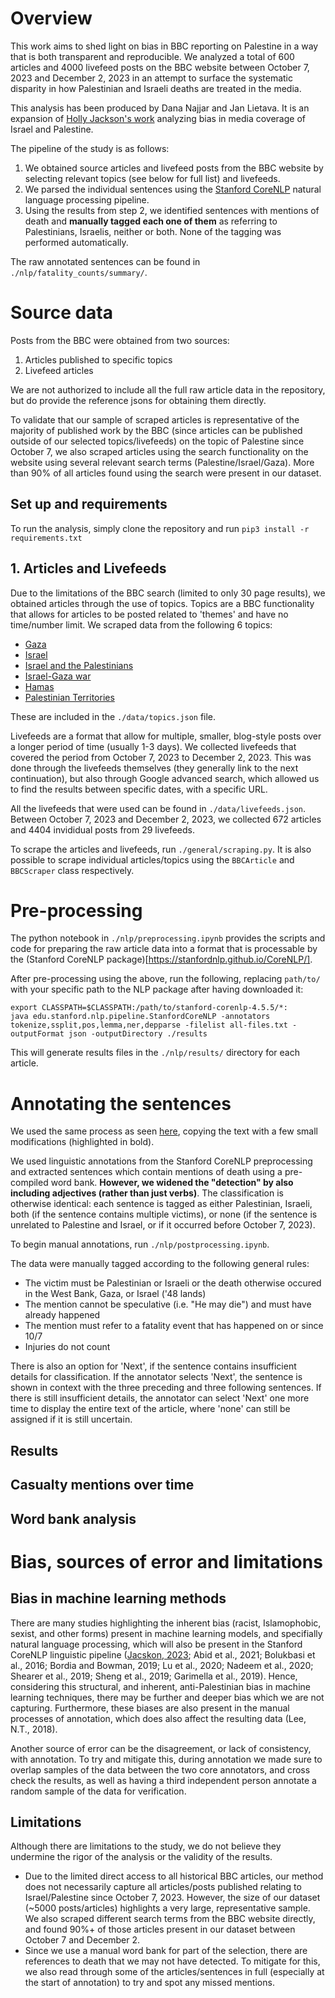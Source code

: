 # Overview

This work aims to shed light on bias in BBC reporting on Palestine in a way that is both transparent and reproducible. We analyzed a total of 600 articles and 4000 livefeed posts on the BBC website between October 7, 2023 and December 2, 2023 in an attempt to surface the systematic disparity in how Palestinian and Israeli deaths are treated in the media. 

This analysis has been produced by Dana Najjar and Jan Lietava. It is an expansion of [Holly Jackson's work](https://github.com/hollyjackson/casualty_mentions_nyt) analyzing bias in media coverage of Israel and Palestine. 

The pipeline of the study is as follows:
1. We obtained source articles and livefeed posts from the BBC website by selecting relevant topics (see below for full list) and livefeeds. 
2. We parsed the individual sentences using the [Stanford CoreNLP](https://stanfordnlp.github.io/CoreNLP/) natural language processing pipeline.
3. Using the results from step 2, we identified sentences with mentions of death and **manually tagged each one of them** as referring to Palestinians, Israelis, neither or both. None of the tagging was performed automatically.

The raw annotated sentences can be found in `./nlp/fatality_counts/summary/`.

# Source data

Posts from the BBC were obtained from two sources:
1. Articles published to specific topics
2. Livefeed articles

We are not authorized to include all the full raw article data in the repository, but do provide the reference jsons for obtaining them directly.

To validate that our sample of scraped articles is representative of the majority of published work by the BBC (since articles can be published outside of our selected topics/livefeeds) on the topic of Palestine since October 7, we also scraped articles using the search functionality on the website using several relevant search terms (Palestine/Israel/Gaza). More than 90% of all articles found using the search were present in our dataset. 

## Set up and requirements
To run the analysis, simply clone the repository and run ```pip3 install -r requirements.txt```

## 1. Articles and Livefeeds
Due to the limitations of the BBC search (limited to only 30 page results), we obtained articles through the use of topics. Topics are a BBC functionality that allows for articles to be posted related to 'themes' and have no time/number limit. We scraped data from the following 6 topics: 
* [Gaza](https://www.bbc.com/news/topics/cgv64vq5z82t)
* [Israel](https://www.bbc.com/news/topics/c302m85q5ljt)
* [Israel and the Palestinians](https://www.bbc.com/news/topics/c207p54m4rqt)
* [Israel-Gaza war](https://www.bbc.com/news/topics/c2vdnvdg6xxt)
* [Hamas](https://www.bbc.com/news/topics/cnx753jen5zt)
* [Palestinian Territories](https://www.bbc.com/news/topics/cdl8n2eder8t)

These are included in the ```./data/topics.json``` file. 

Livefeeds are a format that allow for multiple, smaller, blog-style posts over a longer period of time (usually 1-3 days). We collected livefeeds that covered the period from October 7, 2023 to December 2, 2023. This was done through the livefeeds themselves (they generally link to the next continuation), but also through Google advanced search, which allowed us to find the results between specific dates, with a specific URL.

All the livefeeds that were used can be found in ```./data/livefeeds.json```. 
Between October 7, 2023 and December 2, 2023, we collected 672 articles and 4404 invididual posts from 29 livefeeds. 

To scrape the articles and livefeeds, run ```./general/scraping.py```. It is also possible to scrape individual articles/topics using the ```BBCArticle``` and ```BBCScraper``` class respectively.

# Pre-processing

The python notebook in ```./nlp/preprocessing.ipynb``` provides the scripts and code for preparing the raw article data into a format that is processable by the (Stanford CoreNLP package)[https://stanfordnlp.github.io/CoreNLP/]. 

After pre-processing using the above, run the following, replacing ```path/to/``` with your specific path to the NLP package after having downloaded it:

```
export CLASSPATH=$CLASSPATH:/path/to/stanford-corenlp-4.5.5/*:
java edu.stanford.nlp.pipeline.StanfordCoreNLP -annotators tokenize,ssplit,pos,lemma,ner,depparse -filelist all-files.txt -outputFormat json -outputDirectory ./results
```

This will generate results files in the ```./nlp/results/``` directory for each article. 

# Annotating the sentences

We used the same process as seen [here](https://github.com/hollyjackson/casualty_mentions_nyt#3-automated-and-manual-tagging), copying the text with a few small modifications (highlighted in bold).

We used linguistic annotations from the Stanford CoreNLP preprocessing and extracted sentences which contain mentions of death using a pre-compiled word bank. **However, we widened the "detection" by also including adjectives (rather than just verbs)**. The classification is otherwise identical: each sentence is tagged as either Palestinian, Israeli, both (if the sentence contains multiple victims), or none (if the sentence is unrelated to Palestine and Israel, or if it occurred before October 7, 2023). 

To begin manual annotations, run  ```./nlp/postprocessing.ipynb```. 

The data were manually tagged according to the following general rules:

* The victim must be Palestinian or Israeli or the death otherwise occured in the West Bank, Gaza, or Israel ('48 lands)
* The mention cannot be speculative (i.e. "He may die") and must have already happened
* The mention must refer to a fatality event that has happened on or since 10/7
* Injuries do not count
  
There is also an option for 'Next', if the sentence contains insufficient details for classification. If the annotator selects 'Next', the sentence is shown in context with the three preceding and three following sentences. If there is still insufficient details, the annotator can select 'Next' one more time to display the entire text of the article, where 'none' can still be assigned if it is still uncertain. 

## Results

## Casualty mentions over time

## Word bank analysis

# Bias, sources of error and limitations

## Bias in machine learning methods

There are many studies highlighting the inherent bias (racist, Islamophobic, sexist, and other forms) present in machine learning models, and specifially natural language processing, which will also be present in the Stanford CoreNLP linguistic pipeline ([Jacskon, 2023](https://github.com/hollyjackson/casualty_mentions_nyt); Abid et al., 2021; Bolukbasi et al., 2016; Bordia and Bowman, 2019; Lu et al., 2020; Nadeem et al., 2020; Shearer et al., 2019; Sheng et al., 2019; Garimella et al., 2019). Hence, considering this structural, and inherent, anti-Palestinian bias in machine learning techniques, there may be further and deeper bias which we are not capturing. Furthermore, these biases are also present in the manual processes of annotation, which does also affect the resulting data (Lee, N.T., 2018).

Another source of error can be the disagreement, or lack of consistency, with annotation. To try and mitigate this, during annotation we made sure to overlap samples of the data between the two core annotators, and cross check the results, as well as having a third independent person annotate a random sample of the data for verification. 

## Limitations
Although there are limitations to the study, we do not believe they undermine the rigor of the analysis or the validity of the results.
* Due to the limited direct access to all historical BBC articles, our method does not necessarily capture all articles/posts published relating to Israel/Palestine since October 7, 2023. However, the size of our dataset (~5000 posts/articles) highlights a very large, representative sample. We also scraped different search terms from the BBC website directly, and found 90%+ of those articles present in our dataset between October 7 and December 2. 
* Since we use a manual word bank for part of the selection, there are references to death that we may not have detected. To mitigate for this, we also read through some of the articles/sentences in full (especially at the start of annotation) to try and spot any missed mentions.

